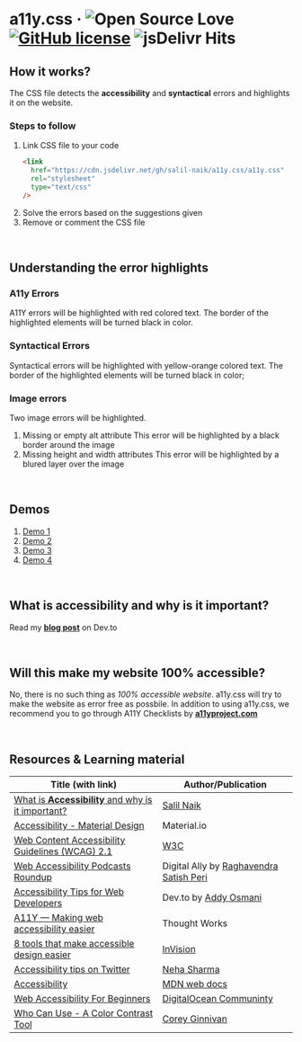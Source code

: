 # a11y.css &middot; ![Open Source Love](https://badges.frapsoft.com/os/v2/open-source.svg?v=103) [![GitHub license](https://img.shields.io/badge/license-MIT-blue.svg)](LICENSE) ![jsDelivr Hits](images/jsDelivr-new.svg)

## How it works?

The CSS file detects the <b>accessibility</b> and <b>syntactical</b> errors and highlights it on the website.

### Steps to follow

1. Link CSS file to your code
   ```html
   <link
     href="https://cdn.jsdelivr.net/gh/salil-naik/a11y.css/a11y.css"
     rel="stylesheet"
     type="text/css"
   />
   ```
2. Solve the errors based on the suggestions given
3. Remove or comment the CSS file

<br>

## Understanding the error highlights

### A11y Errors

A11Y errors will be highlighted with red colored text. The border of the highlighted elements will be turned black in color.

### Syntactical Errors

Syntactical errors will be highlighted with yellow-orange colored text. The border of the highlighted elements will be turned black in color;

### Image errors

Two image errors will be highlighted.

1. Missing or empty alt attribute
   This error will be highlighted by a black border around the image
2. Missing height and width attributes
   This error will be highlighted by a blured layer over the image

<br />

## Demos

1. [Demo 1](https://salil-naik.github.io/a11y-demo/demo-1/index.html)
1. [Demo 2](https://salil-naik.github.io/a11y-demo/demo-2/index.html)
1. [Demo 3](https://salil-naik.github.io/a11y-demo/demo-3/index.html)
1. [Demo 4](https://livio30.github.io/)

<br />

## What is <b>accessibility</b> and why is it important?

Read my **[blog post](https://dev.to/salilnaik/what-is-web-a11y-and-why-is-it-important-4fic)** on Dev.to

<br />

## Will this make my website 100% accessible?

No, there is no such thing as <i>100% accessible website</i>. a11y.css will try to make the website as error free as possbile. In addition to using a11y.css, we recommend you to go through A11Y Checklists by <a href="https://www.a11yproject.com/checklist/"><b>a11yproject.com</b></a>

<br />

## Resources & Learning material

| Title (with link)                                                                          | Author/Publication                               |
| ------------------------------------------------------------------------------------------ | ------------------------------------------------ |
| [What is **Accessibility** and why is it important?]()                                     | [Salil Naik](https://twitter.com/__salil_naik__) |
| [Accessibility - Material Design](https://material.io/design/usability/accessibility.html) | Material.io                                      |
| [Web Content Accessibility Guidelines (WCAG) 2.1](https://www.w3.org/TR/WCAG21/)           | [W3C](https://www.w3.org/)                       |
| [Web Accessibility Podcasts Roundup](https://www.digitala11y.com/web-accessibility-podcasts-rountup/) | Digital Ally by [Raghavendra Satish Peri](https://www.digitala11y.com/author/digitala11y/) |
| [Accessibility Tips for Web Developers](https://dev.to/addyosmani/accessibility-tips-for-web-developers-4cn0) | Dev.to by [Addy Osmani](https://dev.to/addyosmani) |
| [A11Y — Making web accessibility easier](https://www.thoughtworks.com/podcasts/a11y)       | Thought Works                                    |
| [8 tools that make accessible design easier](https://www.invisionapp.com/inside-design/accessibility-tools/) | [InVision](https://www.invisionapp.com/)                                          |
| [Accessibility tips on Twitter](https://twitter.com/a11ytips1)                             | [Neha Sharma](https://twitter.com/hellonehha)    |
| [Accessibility](https://developer.mozilla.org/en-US/docs/Learn/Accessibility)              | [MDN web docs](https://developer.mozilla.org/en-US/docs/Learn/Accessibility) |
| [Web Accessibility For Beginners](https://www.digitalocean.com/community/tutorials/web-accessibility-for-beginners) | [DigitalOcean Communinty](https://www.digitalocean.com/community) |
| [Who Can Use - A Color Contrast Tool](https://whocanuse.com/) | [Corey Ginnivan](https://corey.ginnivan.net/) |
